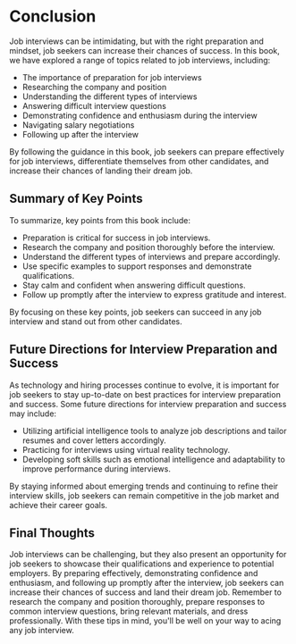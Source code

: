 Conclusion
==========

Job interviews can be intimidating, but with the right preparation and mindset, job seekers can increase their chances of success. In this book, we have explored a range of topics related to job interviews, including:

* The importance of preparation for job interviews
* Researching the company and position
* Understanding the different types of interviews
* Answering difficult interview questions
* Demonstrating confidence and enthusiasm during the interview
* Navigating salary negotiations
* Following up after the interview

By following the guidance in this book, job seekers can prepare effectively for job interviews, differentiate themselves from other candidates, and increase their chances of landing their dream job.

Summary of Key Points
---------------------

To summarize, key points from this book include:

* Preparation is critical for success in job interviews.
* Research the company and position thoroughly before the interview.
* Understand the different types of interviews and prepare accordingly.
* Use specific examples to support responses and demonstrate qualifications.
* Stay calm and confident when answering difficult questions.
* Follow up promptly after the interview to express gratitude and interest.

By focusing on these key points, job seekers can succeed in any job interview and stand out from other candidates.

Future Directions for Interview Preparation and Success
-------------------------------------------------------

As technology and hiring processes continue to evolve, it is important for job seekers to stay up-to-date on best practices for interview preparation and success. Some future directions for interview preparation and success may include:

* Utilizing artificial intelligence tools to analyze job descriptions and tailor resumes and cover letters accordingly.
* Practicing for interviews using virtual reality technology.
* Developing soft skills such as emotional intelligence and adaptability to improve performance during interviews.

By staying informed about emerging trends and continuing to refine their interview skills, job seekers can remain competitive in the job market and achieve their career goals.

Final Thoughts
--------------

Job interviews can be challenging, but they also present an opportunity for job seekers to showcase their qualifications and experience to potential employers. By preparing effectively, demonstrating confidence and enthusiasm, and following up promptly after the interview, job seekers can increase their chances of success and land their dream job. Remember to research the company and position thoroughly, prepare responses to common interview questions, bring relevant materials, and dress professionally. With these tips in mind, you'll be well on your way to acing any job interview.
